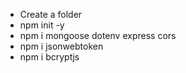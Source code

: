 - Create a folder
- npm init -y
- npm i mongoose dotenv express cors
- npm i jsonwebtoken
- npm i bcryptjs
